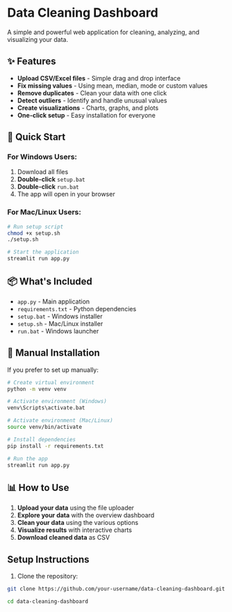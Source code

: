 # Data Cleaning Dashboard

A simple and powerful web application for cleaning, analyzing, and visualizing your data.

## ✨ Features

- **Upload CSV/Excel files** - Simple drag and drop interface
- **Fix missing values** - Using mean, median, mode or custom values
- **Remove duplicates** - Clean your data with one click
- **Detect outliers** - Identify and handle unusual values
- **Create visualizations** - Charts, graphs, and plots
- **One-click setup** - Easy installation for everyone

## 🚀 Quick Start

### For Windows Users:
1. Download all files
2. **Double-click** `setup.bat`
3. **Double-click** `run.bat`
4. The app will open in your browser

### For Mac/Linux Users:
```bash
# Run setup script
chmod +x setup.sh
./setup.sh

# Start the application
streamlit run app.py
```

## 📦 What's Included

- `app.py` - Main application
- `requirements.txt` - Python dependencies
- `setup.bat` - Windows installer
- `setup.sh` - Mac/Linux installer
- `run.bat` - Windows launcher

## 🔧 Manual Installation

If you prefer to set up manually:

```bash
# Create virtual environment
python -m venv venv

# Activate environment (Windows)
venv\Scripts\activate.bat

# Activate environment (Mac/Linux)
source venv/bin/activate

# Install dependencies
pip install -r requirements.txt

# Run the app
streamlit run app.py
```

## 📊 How to Use

1. **Upload your data** using the file uploader
2. **Explore your data** with the overview dashboard
3. **Clean your data** using the various options
4. **Visualize results** with interactive charts
5. **Download cleaned data** as CSV


## Setup Instructions

1. Clone the repository:
```bash
git clone https://github.com/your-username/data-cleaning-dashboard.git

cd data-cleaning-dashboard
